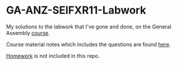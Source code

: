 # GA-ANZ-SEIFXR11-Labwork
My solutions to the labwork that I've gone and done, on the General Assembly [course](https://git.generalassemb.ly/seifxr11anz).

Course material notes which includes the questions are found [here](https://git.generalassemb.ly/seifxr11anz/course-materials-for-students).

[Homework](https://git.generalassemb.ly/seifxr11anz/homework-students) is not included in this repo.
